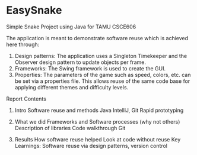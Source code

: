 EasySnake
=========
Simple Snake Project using Java for TAMU CSCE606

The application is meant to demonstrate software reuse which is achieved here through:

1. Design patterns: The application uses a Singleton Timekeeper and the Observer design pattern to update objects per frame.
2. Frameworks: The Swing framework is used to create the GUI.
3. Properties: The parameters of the game such as speed, colors, etc. can be set via a properties file. This allows reuse of the same code base for applying different themes and difficulty levels.

Report Contents

1. Intro
 Software reuse and methods
 Java
 IntelliJ, Git
 Rapid prototyping

2. What we did
 Frameworks and Software processes (why not others)
 Description of libraries
 Code walkthrough
 Git
 
3. Results
 How software reuse helped
 Look at code without reuse 
 Key Learnings: Software reuse via design patterns, version control
